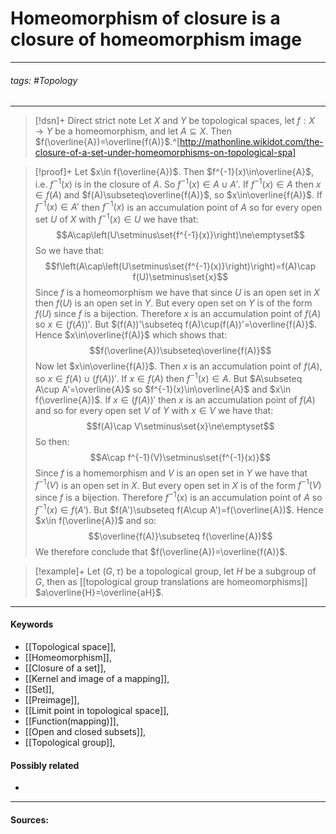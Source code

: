 # Homeomorphism of closure is a closure of homeomorphism image
***
###### tags: #Topology 
***
>[!dsn]+ Direct strict note
>Let $X$ and $Y$ be topological spaces, let $f:X\to Y$ be a homeomorphism, and let $A\subseteq X$. Then $f(\overline{A})=\overline{f(A)}$.^[http://mathonline.wikidot.com/the-closure-of-a-set-under-homeomorphisms-on-topological-spa]


>[!proof]+
>Let $x\in f(\overline{A})$. Then $f^{-1}(x)\in\overline{A}$, i.e. $f^{-1}(x)$ is in the closure of $A$. So $f^{-1}(x)\in A\cup A'$. If $f^{-1}(x)\in A$ then $x\in f(A)$ and $f(A)\subseteq\overline{f(A)}$, so $x\in\overline{f(A)}$. If $f^{-1}(x)\in A'$ then $f^{-1}(x)$ is an accumulation point of $A$ so for every open set $U$ of $X$ with $f^{-1}(x)\in U$ we have that:
>$$A\cap\left(U\setminus\set{f^{-1}(x)}\right)\ne\emptyset$$
>So we have that:
>$$f\left(A\cap\left(U\setminus\set{f^{-1}(x)}\right)\right)=f(A)\cap f(U)\setminus\set{x}$$
>Since $f$ is a homeomorphism we have that since $U$ is an open set in $X$ then $f(U)$ is an open set in $Y$. But every open set on $Y$ is of the form $f(U)$ since $f$ is a bijection. Therefore $x$ is an accumulation point of $f(A)$ so $x\in(f(A))'$. But $(f(A))'\subseteq f(A)\cup(f(A))'=\overline{f(A)}$. Hence $x\in\overline{f(A)}$ which shows that:
>$$f(\overline{A})\subseteq\overline{f(A)}$$
>Now let $x\in\overline{f(A)}$. Then $x$ is an accumulation point of $f(A)$, so $x\in f(A)\cup(f(A))'$. If $x\in f(A)$ then $f^{-1}(x)\in A$. But $A\subseteq A\cup A'=\overline{A}$ so $f^{-1}(x)\in\overline{A}$ and $x\in f(\overline{A})$. If $x\in(f(A))'$ then $x$ is an accumulation point of $f(A)$ and so for every open set $V$ of $Y$ with $x\in V$ we have that:
>$$f(A)\cap V\setminus\set{x}\ne\emptyset$$
>So then:
>$$A\cap f^{-1}(V)\setminus\set{f^{-1}(x)}$$
>Since $f$ is a homemorphism and $V$ is an open set in $Y$ we have that $f^{-1}(V)$ is an open set in $X$. But every open set in $X$ is of the form $f^{-1}(V)$ since $f$ is a bijection. Therefore $f^{-1}(x)$ is an accumulation point of $A$ so $f^{-1}(x)\in f(A')$. But $f(A')\subseteq f(A\cup A')=f(\overline{A})$. Hence $x\in f(\overline{A})$ and so:
>$$\overline{f(A)}\subseteq f(\overline{A})$$
>We therefore conclude that $f(\overline{A})=\overline{f(A)}$.

>[!example]+ 
>Let $(G,\tau)$ be a topological group, let $H$ be a subgroup of $G$, then as [[topological group translations are homeomorphisms]] $a\overline{H}=\overline{aH}$.


***
#### Keywords
- [[Topological space]],
- [[Homeomorphism]],
- [[Closure of a set]],
- [[Kernel and image of a mapping]],
- [[Set]],
- [[Preimage]],
- [[Limit point in topological space]],
- [[Function(mapping)]],
- [[Open and closed subsets]],
- [[Topological group]],
#### Possibly related
- 
***
#### Sources: